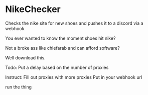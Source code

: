 # NikeChecker
Checks the nike site for new shoes and pushes it to a discord via a webhook

You ever wanted to know the moment shoes hit nike?

Not a broke ass like chiefarab and can afford software?


Well download this.



Todo: Put a delay based on the number of proxies

Instruct:
Fill out proxies with more proxies
Put in your webhook url

run the thing




